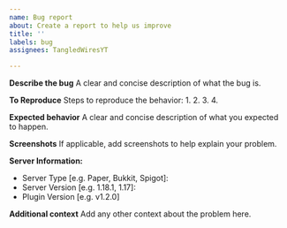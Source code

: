 ```yaml
---
name: Bug report
about: Create a report to help us improve
title: ''
labels: bug
assignees: TangledWiresYT

---
```


**Describe the bug**
A clear and concise description of what the bug is.

**To Reproduce**
Steps to reproduce the behavior:
1. 
2. 
3. 
4. 

**Expected behavior**
A clear and concise description of what you expected to happen.

**Screenshots**
If applicable, add screenshots to help explain your problem.

**Server Information:**
 - Server Type [e.g. Paper, Bukkit, Spigot]: 
 - Server Version [e.g. 1.18.1, 1.17]:
 - Plugin Version [e.g. v1.2.0]

**Additional context**
Add any other context about the problem here.
